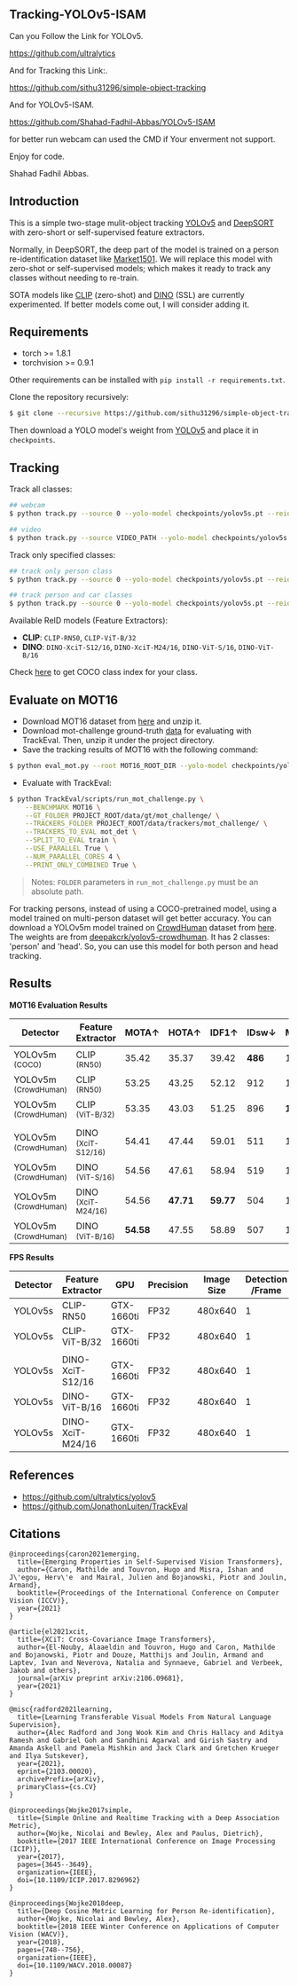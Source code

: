 
## Tracking-YOLOv5-ISAM

Can you Follow the Link for YOLOv5. 

https://github.com/ultralytics

And for Tracking this Link:.

https://github.com/sithu31296/simple-object-tracking

And for YOLOv5-ISAM.

https://github.com/Shahad-Fadhil-Abbas/YOLOv5-ISAM

for better run webcam can used the CMD if Your enverment not support. 

Enjoy for code. 

Shahad Fadhil Abbas.
## Introduction

This is a simple two-stage mulit-object tracking [YOLOv5](https://github.com/ultralytics/yolov5) and [DeepSORT](https://arxiv.org/abs/1703.07402) with zero-short or self-supervised feature extractors. 

Normally, in DeepSORT, the deep part of the model is trained on a person re-identification dataset like [Market1501](https://www.kaggle.com/pengcw1/market-1501/data). We will replace this model with zero-shot or self-supervised models; which makes it ready to track any classes without needing to re-train.

SOTA models like [CLIP](https://arxiv.org/abs/2103.00020) (zero-shot) and [DINO](https://arxiv.org/abs/2104.14294v2) (SSL) are currently experimented. If better models come out, I will consider adding it. 

## Requirements

* torch >= 1.8.1
* torchvision >= 0.9.1

Other requirements can be installed with `pip install -r requirements.txt`.

Clone the repository recursively:

```bash
$ git clone --recursive https://github.com/sithu31296/simple-object-tracking.git
```

Then download a YOLO model's weight from [YOLOv5](https://github.com/ultralytics/yolov5) and place it in `checkpoints`.

## Tracking

Track all classes:

```bash
## webcam
$ python track.py --source 0 --yolo-model checkpoints/yolov5s.pt --reid-model CLIP-RN50

## video
$ python track.py --source VIDEO_PATH --yolo-model checkpoints/yolov5s.pt --reid-model CLIP-RN50
```

Track only specified classes:

```bash
## track only person class
$ python track.py --source 0 --yolo-model checkpoints/yolov5s.pt --reid-model CLIP-RN50 --filter-class 0

## track person and car classes
$ python track.py --source 0 --yolo-model checkpoints/yolov5s.pt --reid-model CLIP-RN50 --filter-class 0 2
```

Available ReID models (Feature Extractors):
* **CLIP**: `CLIP-RN50`, `CLIP-ViT-B/32`
* **DINO**: `DINO-XciT-S12/16`, `DINO-XciT-M24/16`, `DINO-ViT-S/16`, `DINO-ViT-B/16`

Check [here](tracking/utils.py#L14) to get COCO class index for your class.

## Evaluate on MOT16

* Download MOT16 dataset from [here](https://motchallenge.net/data/MOT16.zip) and unzip it.
* Download mot-challenge ground-truth [data](https://omnomnom.vision.rwth-aachen.de/data/TrackEval/data.zip) for evaluating with TrackEval. Then, unzip it under the project directory.
* Save the tracking results of MOT16 with the following command:

```bash
$ python eval_mot.py --root MOT16_ROOT_DIR --yolo-model checkpoints/yolov5m.pt --reid-model CLIP-RN50
```

* Evaluate with TrackEval:

```bash
$ python TrackEval/scripts/run_mot_challenge.py \
    --BENCHMARK MOT16 \
    --GT_FOLDER PROJECT_ROOT/data/gt/mot_challenge/ \
    --TRACKERS_FOLDER PROJECT_ROOT/data/trackers/mot_challenge/ \
    --TRACKERS_TO_EVAL mot_det \
    --SPLIT_TO_EVAL train \
    --USE_PARALLEL True \
    --NUM_PARALLEL_CORES 4 \
    --PRINT_ONLY_COMBINED True \
```

> Notes: `FOLDER` parameters in `run_mot_challenge.py` must be an absolute path.

For tracking persons, instead of using a COCO-pretrained model, using a model trained on multi-person dataset will get better accuracy. You can download a YOLOv5m model trained on [CrowdHuman](https://www.crowdhuman.org/) dataset from [here](https://drive.google.com/file/d/1gglIwqxaH2iTvy6lZlXuAcMpd_U0GCUb/view?usp=sharing). The weights are from [deepakcrk/yolov5-crowdhuman](https://github.com/deepakcrk/yolov5-crowdhuman). It has 2 classes: 'person' and 'head'. So, you can use this model for both person and head tracking.

## Results

**MOT16 Evaluation Results**

Detector | Feature Extractor | MOTA↑ | HOTA↑ | IDF1↑ | IDsw↓ | MT↑ | ML↓ | FP↓ | FN↓ | FPS<br><sup>(GTX1660ti)
--- | --- | --- | --- | --- | --- | --- | --- | --- | --- | ---
YOLOv5m<sup><br>(COCO) | CLIP<sup><br>(RN50) | 35.42 | 35.37 | 39.42 | **486** | 115 | 192 | **6880** | 63931 | 7
YOLOv5m<sup><br>(CrowdHuman) | CLIP<sup><br>(RN50) | 53.25 | 43.25 | 52.12 | 912 | 196 | **89** | 14076 | 36625 | 6
YOLOv5m<sup><br>(CrowdHuman) | CLIP<sup><br>(ViT-B/32) | 53.35 | 43.03 | 51.25 | 896 | **199** | 91 | 14035 | **36575** | 4
||
YOLOv5m<sup><br>(CrowdHuman) | DINO<sup><br>(XciT-S12/16) | 54.41 | 47.44 | 59.01 | 511 | 184 | 101 | 12265 | 37555 |8
YOLOv5m<sup><br>(CrowdHuman) | DINO<sup><br>(ViT-S/16) | 54.56 | 47.61 | 58.94 | 519 | 189 | 97 | 12346 | 37308 | 8
YOLOv5m<sup><br>(CrowdHuman) | DINO<sup><br>(XciT-M24/16) | 54.56 | **47.71** | **59.77** | 504 | 187 | 96 | 12364 | 37306 | 5
YOLOv5m<sup><br>(CrowdHuman) | DINO<sup><br>(ViT-B/16) | **54.58** | 47.55 | 58.89 | 507 | 184 | 97 | 12017 | 37621 | 5

**FPS Results**

Detector | Feature Extractor | GPU | Precision | Image Size | Detection<br>/Frame | FPS
--- | --- | --- | --- | --- | --- | ---
YOLOv5s | CLIP-RN50 | GTX-1660ti | FP32 | 480x640 | 1 | 38
YOLOv5s | CLIP-ViT-B/32 | GTX-1660ti | FP32 | 480x640 | 1 | 30
||
YOLOv5s | DINO-XciT-S12/16 | GTX-1660ti | FP32 | 480x640 | 1 | 36
YOLOv5s | DINO-ViT-B/16 | GTX-1660ti | FP32 | 480x640 | 1 | 30
YOLOv5s | DINO-XciT-M24/16 | GTX-1660ti | FP32 | 480x640 | 1 | 25


## References

* https://github.com/ultralytics/yolov5
* https://github.com/JonathonLuiten/TrackEval

## Citations

```
@inproceedings{caron2021emerging,
  title={Emerging Properties in Self-Supervised Vision Transformers},
  author={Caron, Mathilde and Touvron, Hugo and Misra, Ishan and J\'egou, Herv\'e  and Mairal, Julien and Bojanowski, Piotr and Joulin, Armand},
  booktitle={Proceedings of the International Conference on Computer Vision (ICCV)},
  year={2021}
}

@article{el2021xcit,
  title={XCiT: Cross-Covariance Image Transformers},
  author={El-Nouby, Alaaeldin and Touvron, Hugo and Caron, Mathilde and Bojanowski, Piotr and Douze, Matthijs and Joulin, Armand and Laptev, Ivan and Neverova, Natalia and Synnaeve, Gabriel and Verbeek, Jakob and others},
  journal={arXiv preprint arXiv:2106.09681},
  year={2021}
}

@misc{radford2021learning,
  title={Learning Transferable Visual Models From Natural Language Supervision}, 
  author={Alec Radford and Jong Wook Kim and Chris Hallacy and Aditya Ramesh and Gabriel Goh and Sandhini Agarwal and Girish Sastry and Amanda Askell and Pamela Mishkin and Jack Clark and Gretchen Krueger and Ilya Sutskever},
  year={2021},
  eprint={2103.00020},
  archivePrefix={arXiv},
  primaryClass={cs.CV}
}

@inproceedings{Wojke2017simple,
  title={Simple Online and Realtime Tracking with a Deep Association Metric},
  author={Wojke, Nicolai and Bewley, Alex and Paulus, Dietrich},
  booktitle={2017 IEEE International Conference on Image Processing (ICIP)},
  year={2017},
  pages={3645--3649},
  organization={IEEE},
  doi={10.1109/ICIP.2017.8296962}
}

@inproceedings{Wojke2018deep,
  title={Deep Cosine Metric Learning for Person Re-identification},
  author={Wojke, Nicolai and Bewley, Alex},
  booktitle={2018 IEEE Winter Conference on Applications of Computer Vision (WACV)},
  year={2018},
  pages={748--756},
  organization={IEEE},
  doi={10.1109/WACV.2018.00087}
}
```
